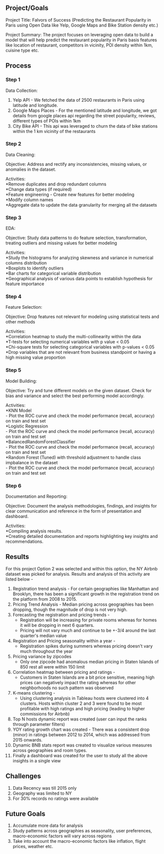 ## Project/Goals
Project Title: Falvors of Success (Predicting the Restaurant Popularity in Paris using Open Data like Yelp, Google Maps and Bike Station density etc.)

Project Summary:
The project focuses on leveraging open data to build a model that will help predict the restaurant popularity in Paris basis features like location of restaurant, competitors in vicinity, POI density within 1km, cuisine type etc.

## Process
### Step 1
Data Collection:
1. Yelp API - We fetched the data of 2500 restaurants in Paris using latitude and longitude.
2. Google Maps Places - For the mentioned latitude and longitude, we got details from google places api regarding the street popularity, reviews, different types of POIs within 1km
3. City Bike API - This api was leveraged to churn the data of bike stations within the 1 km vicinity of the restaurants 
    
### Step 2
Data Cleaning:

  Objective: Address and rectify any inconsistencies, missing values, or anomalies in the dataset.
  
  Activities:  
    *Remove duplicates and drop redundant columns <br>
    *Change data types (if required) <br>
    *Feature engineering - Create new features for better modeling <br>
    *Modify column names <br>
    *Aggregate data to update the data granularity for merging all the datasets <br>

### Step 3 
EDA:

Objective: Study data patterns to do feature selection, transformation, treating outliers and missing values for better modeling
  
Activities:<br>
    *Study the histograms for analyzing skewness and variance in numerical columns distribution<br>
    *Boxplots to identify outliers<br>
    *Bar charts for categorical variable distribution<br>
    *Geographical analysis of various data points to establish hypothesis for feature importance<br>
    
### Step 4
Feature Selection:

Objective: Drop features not relevant for modeling using statistical tests and other methods

Activities:<br>
    *Correlation heatmap to study the multi-collinearity within the data<br>
    *T-tests for selecting numerical variables with p value < 0.05 <br>
    *Chi-square tests for selecting categorical variables with p-values < 0.05 <br>
    *Drop variables that are not relevant from business standpoint or having a high missing value proportion <br> 

### Step 5
Model Building:

Objective: Try and tune different models on the given dataset. Check for bias and variance and select the best performing model accordingly. 

Activities:<br>
  *KNN Model <br>
      - Plot the ROC curve and check the model performance (recall, accuracy) on train and test set <br>
  *Logistic Regression <br>
        - Plot the ROC curve and check the model performance (recall, accuracy) on train and test set <br>
  *BalancedRandomForestClassifier <br>
        - Plot the ROC curve and check the model performance (recall, accuracy) on train and test set <br>
  *Random Forest (Tuned) with threshold adjustment to handle class impbalance in the dataset <br>
        - Plot the ROC curve and check the model performance (recall, accuracy) on train and test set <br>
 
### Step 6 
Documentation and Reporting:

Objective: Document the analysis methodologies, findings, and insights for clear communication and reference in the form of presentation and dashboard.

Activities:<br>
  *Compiling analysis results.<br>
  *Creating detailed documentation and reports highlighting key insights and recommendations.<br>

## Results
For this project Option 2 was selected and within this option, the NY Airbnb dataset was picked for analysis. Results and analysis of this activity are listed below - 
1. Registration trend analysis - For certain geographies like Manhattan and Brooklyn, there has been a significant growth in the registration trend on the platform from 2008 to 2015.
2. Pricing Trend Analysis - Median pricing across geographies has been dropping, though the magnitude of drop is not very high.
3. Forecasting the registration and pricing trends -
   * Registration will be increasing for private rooms whereas for homes it will be dropping in next 6 quarters.
   * Pricing will not vary much and continue to be +-3/4 around the last quarter's median value
4. Registration and Pricing seasonality within a year -
   * Registration spikes during summers whereas pricing doesn't vary much throughout the year
5. Pricing variance by zipcodes
   * Only one zipcode had anomalous median pricing in Staten Islands of 850 rest all were within 150 limit
6. Correlation heatmap between pricing and ratings -
   * Customers in Staten Islands are a bit price sensitive, meaning high prices can negatively impact the rating whereas for other neighborhoods no such pattern was observed
7. K-means clustering -
   * Using clustering analysis in Tableau hosts were clustered into 4 clusters. Hosts within cluster 2 and 3 were found to be most profitable with high ratings and high pricing (leading to higher commissions for Airbnb)
8. Top N hosts dynamic report was created (user can input the ranks through parameter filters)
9. YOY rating growth chart was created - There was a consistent drop (minor) in ratings between 2012 to 2014, which was addressed from 2015 onwards.
10. Dynamic BNB stats report was created to visualize various measures across geographies and room types.
11. Finally a dashboard was created for the user to study all the above insights in a single view

## Challenges 
1. Data Recency was till 2015 only 
2. Geography was limited to NY
3. For 30% records no ratings were available

## Future Goals
1. Accumulate more data for analysis
2. Study patterns across geographies as seasonality, user preferences, macro-economic factors will vary across regions
3. Take into account the macro-economic factors like inflation, flight prices, weather etc. 
